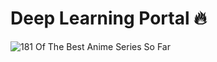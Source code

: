 # Deep Learning Portal 🔥

![181 Of The Best Anime Series So Far](https://github.com/arun477/deep_learning_portal/assets/25299377/eea22f10-51d3-405c-a05d-5dc6c2ebf2be)
